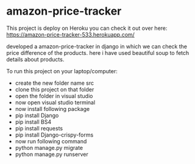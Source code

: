 # amazon-price-tracker
This project is deploy on Heroku you can check it out over here: https://amazon-price-tracker-533.herokuapp.com/

developed a amazon-price-tracker in django in which we can check the price difference of the products. here i have used beautiful soup to fetch details about products.

To run this project on your laptop/computer:
 - create the new folder name src
 - clone this project on that folder
 - open the folder in visual studio
 - now open visual studio terminal
 - now install following package
 - pip install Django
 - pip install BS4
 - pip install requests
 - pip install Django-crispy-forms
 - now run following command
 - python manage.py migrate
 - python manage.py runserver
